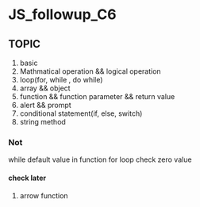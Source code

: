# JS_followup_C6

## TOPIC
1. basic 
2. Mathmatical operation && logical operation
3. loop(for, while , do while)
4. array && object
5. function && function parameter && return value
6. alert && prompt
7. conditional statement(if, else, switch)
9. string method

### Not
while
default value in function
for loop check zero value


#### check later 
1. arrow function 